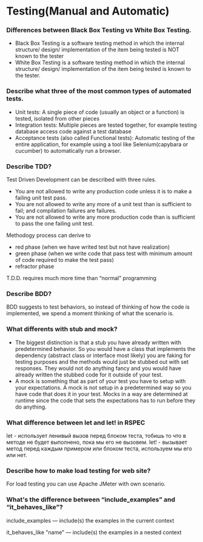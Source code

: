 # Testing(Manual and Automatic)

### Differences between Black Box Testing vs White Box Testing.

- Black Box Testing is a software testing method in which the internal structure/ design/ implementation of the item being tested is NOT known to the tester
- White Box Testing is a software testing method in which the internal structure/ design/ implementation of the item being tested is known to the tester.

### Describe what three of the most common types of automated tests.
- Unit tests: A single piece of code (usually an object or a function) is tested, isolated from other pieces
- Integration tests: Multiple pieces are tested together, for example testing database access code against a test database
- Acceptance tests (also called Functional tests): Automatic testing of the entire application, for example using a tool like Selenium(capybara or cucumber) to automatically run a browser.

### Describe TDD?
Test Driven Development can be described with three rules.

- You are not allowed to write any production code unless it is to make a failing unit test pass.
- You are not allowed to write any more of a unit test than is sufficient to fail; and compilation failures are failures.
- You are not allowed to write any more production code than is sufficient to pass the one failing unit test.

Methodogy process can derive to 
- red phase (when we have writed test but not have realization)
- green phase (when we write code that pass test with minimum amount of code required to make the test pass)
- refractor phase

T.D.D. requires much more time than “normal” programming

### Describe BDD?
BDD suggests to test behaviors, so instead of thinking of how the code is implemented, we spend a moment thinking of what the scenario is. 

### What differents with stub and mock?

- The biggest distinction is that a stub you have already written with predetermined behavior. So you would have a class that implements the dependency (abstract class or interface most likely) you are faking for testing purposes and the methods would just be stubbed out with set responses. They would not do anything fancy and you would have already written the stubbed code for it outside of your test.
- A mock is something that as part of your test you have to setup with your expectations. A mock is not setup in a predetermined way so you have code that does it in your test. Mocks in a way are determined at runtime since the code that sets the expectations has to run before they do anything.

### What difference between let and let! in RSPEC
let - использует ленивый вызов перед блоком теста, тобишь то что в методе не будет выполнено, пока мы его не вызовем.
let! -  вызывает метод перед каждым примером или блоком теста, используем мы его или нет.

### Describe how to make load testing for web site?
For load testing you can use Apache JMeter with own scenario. 

### What's the difference between “include_examples” and “it_behaves_like”?
include_examples — include(s) the examples in the current context

it_behaves_like "name" — include(s) the examples in a nested context
